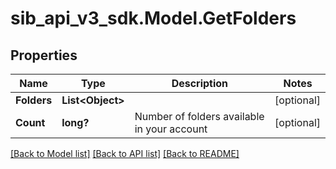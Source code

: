 # sib_api_v3_sdk.Model.GetFolders
## Properties

Name | Type | Description | Notes
------------ | ------------- | ------------- | -------------
**Folders** | **List&lt;Object&gt;** |  | [optional] 
**Count** | **long?** | Number of folders available in your account | [optional] 

[[Back to Model list]](../README.md#documentation-for-models) [[Back to API list]](../README.md#documentation-for-api-endpoints) [[Back to README]](../README.md)

